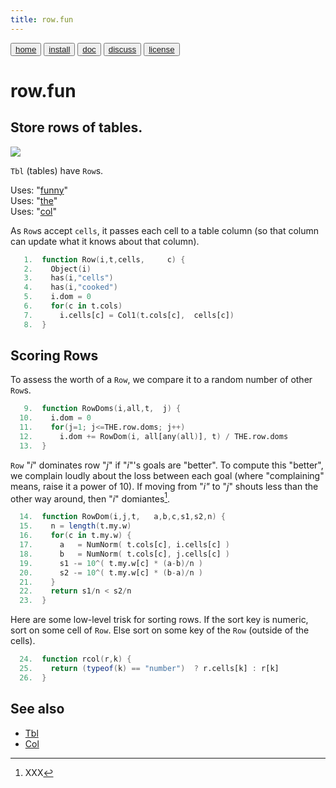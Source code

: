 ```yaml
---
title: row.fun
---
```


<button class="button button1"><a href="/fun/index">home</a></button>   <button class="button button2"><a href="/fun/INSTALL">install</a></button>   <button class="button button1"><a href="/fun/ABOUT">doc</a></button>   <button class="button button2"><a href="http://github.com/timm/fun/issues">discuss</a></button>    <button class="button button1"><a href="/fun/LICENSE">license</a></button> <br>



# row.fun


## Store rows of tables.

<img src="http://yuml.me/diagram/plain;dir:lr/class/[Tbl]++-1..*[Row|cells;cooked;dom = 0],[Row]-uses-[Col||Col1()]">

`Tbl` (tables) have `Row`s.

Uses:  "[funny](funny)"<br>
Uses:  "[the](the)"<br>
Uses:  "[col](col)"<br>

As `Row`s accept `cells`, it passes each cell to a table column
(so that column can update what it knows about that column).

```awk
   1.  function Row(i,t,cells,     c) {
   2.    Object(i)
   3.    has(i,"cells")
   4.    has(i,"cooked")
   5.    i.dom = 0
   6.    for(c in t.cols) 
   7.      i.cells[c] = Col1(t.cols[c],  cells[c]) 
   8.  }
```

## Scoring Rows

To assess the worth of a `Row`, we compare it to a random number
of other `Row`s.

```awk
   9.  function RowDoms(i,all,t,  j) {
  10.    i.dom = 0
  11.    for(j=1; j<=THE.row.doms; j++)
  12.      i.dom += RowDom(i, all[any(all)], t) / THE.row.doms
  13.  }
```

`Row` "_i_" dominates row "_j_"  if "_i_"'s  goals are "better".
To compute this "better", we complain loudly about   the loss between
each goal (where "complaining" means, raise it a power of 10).  If
moving from "_i"_ to "_j_" shouts less than the other way around,
then "_i_" domiantes[^bdom].

```awk
  14.  function RowDom(i,j,t,   a,b,c,s1,s2,n) {
  15.    n = length(t.my.w)
  16.    for(c in t.my.w) {
  17.      a   = NumNorm( t.cols[c], i.cells[c] )
  18.      b   = NumNorm( t.cols[c], j.cells[c] )
  19.      s1 -= 10^( t.my.w[c] * (a-b)/n )
  20.      s2 -= 10^( t.my.w[c] * (b-a)/n )
  21.    }
  22.    return s1/n < s2/n
  23.  }
```

Here are some low-level trisk for sorting rows.  If the sort key
is numeric, sort on some cell of `Row`.  Else sort on some key of
the `Row` (outside of the cells).

```awk
  24.  function rcol(r,k) {
  25.    return (typeof(k) == "number")  ? r.cells[k] : r[k]
  26.  }
```

 
[^bdom]: XXX

## See also

- [Tbl](tbl)
- [Col](col)
 
